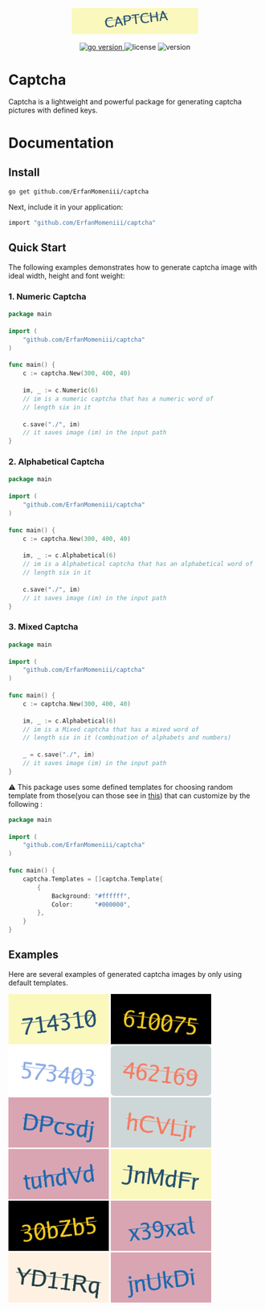 <p align="center">
<img src="./assets/photo/logo.png" width=50% height=50%>
</p>
<p align="center">
<a href="https://pkg.go.dev/github.com/mehditeymorian/koi/v3?tab=doc"target="_blank">
    <img src="https://img.shields.io/badge/Go-1.19+-00ADD8?style=for-the-badge&logo=go" alt="go version" />
</a>

<img src="https://img.shields.io/badge/license-MIT-magenta?style=for-the-badge&logo=none" alt="license" />
<img src="https://img.shields.io/badge/Version-1.0.0-red?style=for-the-badge&logo=none" alt="version" />
</p>

# Captcha
Captcha is a lightweight and powerful package for generating captcha pictures with defined keys.

# Documentation

## Install

```bash
go get github.com/ErfanMomeniii/captcha
```   

Next, include it in your application:

```bash
import "github.com/ErfanMomeniii/captcha"
``` 

## Quick Start

The following examples demonstrates how to generate captcha image with ideal width, height and font weight:

### 1. Numeric Captcha

```go
package main

import (
	"github.com/ErfanMomeniii/captcha"
)

func main() {
	c := captcha.New(300, 400, 40)

	im, _ := c.Numeric(6)
	// im is a numeric captcha that has a numeric word of 
	// length six in it

	c.save("./", im)
	// it saves image (im) in the input path
}

```

### 2. Alphabetical Captcha

```go
package main

import (
	"github.com/ErfanMomeniii/captcha"
)

func main() {
	c := captcha.New(300, 400, 40)

	im, _ := c.Alphabetical(6)
	// im is a Alphabetical captcha that has an alphabetical word of 
	// length six in it

	c.save("./", im)
	// it saves image (im) in the input path
}

```

### 3. Mixed Captcha

```go
package main

import (
	"github.com/ErfanMomeniii/captcha"
)

func main() {
	c := captcha.New(300, 400, 40)

	im, _ := c.Alphabetical(6)
	// im is a Mixed captcha that has a mixed word of 
	// length six in it (combination of alphabets and numbers)

	_ = c.save("./", im)
	// it saves image (im) in the input path
}

```

:warning: This package uses some defined templates for choosing random template from those(you can those see in [this](./template.go)) that can customize by the
following :

```go
package main

import (
	"github.com/ErfanMomeniii/captcha"
)

func main() {
	captcha.Templates = []captcha.Template{
		{
			Background: "#ffffff",
			Color:      "#000000",
		},
	}
}

```

## Examples

Here are several examples of generated captcha images by only using default templates.

[<img src="./assets/photo/example1.png">](assets/photo/example1.png)
[<img src="./assets/photo/example2.png">](assets/photo/example2.png)
[<img src="./assets/photo/example3.png">](assets/photo/example3.png)
[<img src="./assets/photo/example4.png">](assets/photo/example4.png)
[<img src="./assets/photo/example5.png">](assets/photo/example5.png)
[<img src="./assets/photo/example6.png">](assets/photo/example6.png)
[<img src="./assets/photo/example7.png">](assets/photo/example7.png)
[<img src="./assets/photo/example8.png">](assets/photo/example8.png)
[<img src="./assets/photo/example9.png">](assets/photo/example9.png)
[<img src="./assets/photo/example10.png">](assets/photo/example10.png)
[<img src="./assets/photo/example11.png">](assets/photo/example11.png)
[<img src="./assets/photo/example12.png">](assets/photo/example12.png)
